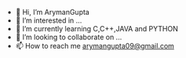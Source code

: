- 👋 Hi, I’m ArymanGupta
- 👀 I’m interested in ...
- 🌱 I’m currently learning C,C++,JAVA and PYTHON
- 💞️ I’m looking to collaborate on ...
- 📫 How to reach me arymangupta09@gmail.com

<!---
ArymanGupta07/ArymanGupta07 is a ✨ special ✨ repository because its `README.md` (this file) appears on your GitHub profile.
You can click the Preview link to take a look at your changes.
--->
